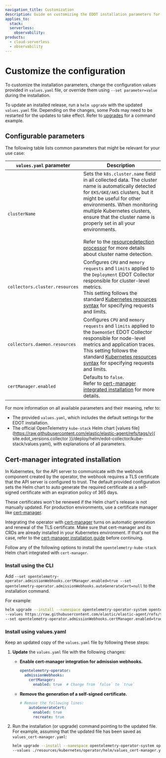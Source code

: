 ```yaml
---
navigation_title: Customization
description: Guide on customizing the EDOT installation parameters for Kubernetes monitoring.
applies_to:
  stack:
  serverless:
    observability:
products:
  - cloud-serverless
  - observability
---
```


# Customize the configuration

To customize the installation parameters, change the configuration values provided in `values.yaml` file, or override them using `--set parameter=value` during the installation.

To update an installed release, run a `helm upgrade` with the updated `values.yaml` file. Depending on the changes, some Pods may need to be restarted for the updates to take effect. Refer to [upgrades](./upgrade) for a command example.

## Configurable parameters

The following table lists common parameters that might be relevant for your use case:

| `values.yaml` parameter          |     Description      |
|----------------------------------|----------------------|
| `clusterName`                    | Sets the `k8s.cluster.name` field in all collected data. The cluster name is automatically detected for `EKS/GKE/AKS` clusters, but it might be useful for other environments. When monitoring multiple Kubernetes clusters, ensure that the cluster name is properly set in all your environments.<br><br>Refer to the [resourcedetection processor](https://github.com/open-telemetry/opentelemetry-collector-contrib/blob/main/processor/resourcedetectionprocessor/README.md#cluster-name) for more details about cluster name detection. |
| `collectors.cluster.resources`   | Configures `CPU` and `memory` `requests` and `limits` applied to the `Deployment` EDOT Collector responsible for cluster-level metrics.<br>This setting follows the standard [Kubernetes resources syntax](https://kubernetes.io/docs/concepts/configuration/manage-resources-containers/#requests-and-limits) for specifying requests and limits. |
| `collectors.daemon.resources`    | Configures `CPU` and `memory` `requests` and `limits` applied to the `DaemonSet` EDOT Collector responsible for node-level metrics and application traces.<br>This setting follows the standard [Kubernetes resources syntax](https://kubernetes.io/docs/concepts/configuration/manage-resources-containers/#requests-and-limits) for specifying requests and limits. |
| `certManager.enabled`    | Defaults to `false`.<br>Refer to [cert-manager integrated installation](#cert-manager-integrated-installation) for more details. |

For more information on all available parameters and their meaning, refer to:

* The provided `values.yaml`, which includes the default settings for the EDOT installation.
* The official OpenTelemetry `kube-stack` Helm chart [values file](https://raw.githubusercontent.com/elastic/elastic-agent/refs/tags/v{{ site.edot_versions.collector }}/deploy/helm/edot-collector/kube-stack/values.yaml), with explanations of all parameters.

## Cert-manager integrated installation

In Kubernetes, for the API server to communicate with the webhook component created by the operator, the webhook requires a TLS certificate that the API server is configured to trust. The default provided configuration sets the Helm chart to auto generate the required certificate as a self-signed certificate with an expiration policy of 365 days. 

These certificates won't be renewed if the Helm chart's release is not manually updated. For production environments, use a certificate manager like [cert-manager](https://cert-manager.io/docs/installation/).

Integrating the operator with [cert-manager](https://cert-manager.io/) turns on automatic generation and renewal of the TLS certificate. Make sure that cert-manager and its CRDs are already installed in your Kubernetes environment. If that's not the case, refer to the [cert-manager installation guide](https://cert-manager.io/docs/installation/) before continuing.

Follow any of the following options to install the `opentelemetry-kube-stack` Helm chart integrated with `cert-manager`.

### Install using the CLI

Add `--set opentelemetry-operator.admissionWebhooks.certManager.enabled=true --set opentelemetry-operator.admissionWebhooks.autoGenerateCert=null` to the installation command.

For example:

```bash
helm upgrade --install --namespace opentelemetry-operator-system opentelemetry-kube-stack open-telemetry/opentelemetry-kube-stack \
--values https://raw.githubusercontent.com/elastic/elastic-agent/refs/tags/v{{ site.edot_versions.collector }}/deploy/helm/edot-collector/kube-stack/values.yaml --version 0.3.3 \
--set opentelemetry-operator.admissionWebhooks.certManager.enabled=true --set opentelemetry-operator.admissionWebhooks.autoGenerateCert=null
```

### Install using values.yaml

Keep an updated copy of the `values.yaml` file by following these steps:

  1. **Update** the `values.yaml` file with the following changes:

      - **Enable cert-manager integration for admission webhooks.**

        ```yaml
        opentelemetry-operator:
          admissionWebhooks:
            certManager:
              enabled: true  # Change from `false` to `true`
        ```

      - **Remove the generation of a self-signed certificate.**

        ```yaml
        # Remove the following lines:
            autoGenerateCert:
              enabled: true
              recreate: true
        ```

  2. Run the installation (or upgrade) command pointing to the updated file. For example, assuming that the updated file has been saved as `values_cert-manager.yaml`:

      ```bash
      helm upgrade --install --namespace opentelemetry-operator-system opentelemetry-kube-stack open-telemetry/opentelemetry-kube-stack \
      --values ./resources/kubernetes/operator/helm/values_cert-manager.yaml --version 0.3.3
      ```
